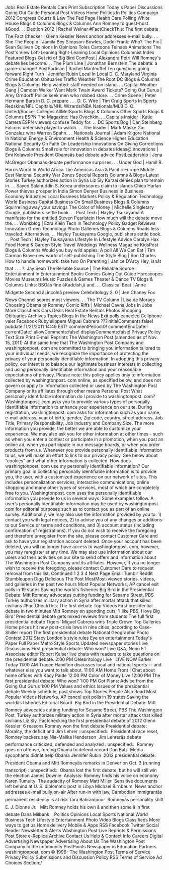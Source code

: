 Jobs Real Estate Rentals Cars Print Subscription Today's Paper Discussions Going Out Guide Personal Post Videos Home Politics In Politics Campaign 2012 Congress Courts & Law The Fed Page Health Care Polling White House Blogs & Columns Blogs & Columns Ann Romney to guest-host âGood. . . Election 2012 | Rachel Weiner #FactCheckThis: The first debate The Fact Checker | Glenn Kessler News anchor addresses e-mail bully. . . She The People | Jamila Bey Simpson-Bowles, Dodd-Frank: Who? The Fix | Sean Sullivan Opinions In Opinions Toles Cartoons Telnaes Animations The Post's View Left-Leaning Right-Leaning Local Opinions Columnist Index Featured Blogs Get rid of Big Bird ComPost | Alexandra Petri Will Romney's debate lies become. . . The Plum Line | Jonathan Bernstein The debate: a game-changer! PostPartisan | Rachel Manteuffel Ten questions going forward Right Turn | Jennifer Rubin Local In Local D. C. Maryland Virginia Crime Education Obituaries Traffic Weather The Root DC Blogs & Columns Blogs & Columns Help wanted: staff needed on island. . . Capital Weather Gang | Camden Walker Want Mark Twain Award Tickets? Going Out Gurus | Amy Orndorff Police seek men who robbed store. . . Crime Scene | Peter Hermann Bars in D. C. prepare . . . D. C. Wire | Tim Craig Sports In Sports Redskins/NFL Capitals/NHL Wizards/NBA Nationals/MLB D. C. United/Soccer Colleges AllMetSports Blogs & Columns Other Sports Blogs & Columns ESPN The Magazine: Has Ovechkin. . . Capitals Insider | Katie Carrera ESPN viewers confuse Teddy for. . . DC Sports Bog | Dan Steinberg Falcons defensive player to watch. . . The Insider | Mark Maske Gio Gonzalez wins Warren Spahn. . . Nationals Journal | Adam Kilgore National In National Energy & Environment Health & Science Higher Education National Security On Faith On Leadership Innovations On Giving Corrections Blogs & Columns Small role for innovation in debates Ideas@Innovations | Emi Kolawole President Obamaâs bad debate advice PostLeadership | Jena McGregor Obamaâs debate performance surprises. . . Under God | Hamil R. Harris World In World Africa The Americas Asia & Pacific Europe Middle East National Security War Zones Special Reports Columns & Blogs Latest Stories Turkey authorizes action in Syria Liz Sly Karzai denies plan to remain in. . . Sayed Salahuddin S. Korea underscores claim to islands Chico Harlan Power thieves prosper in India Simon Denyer Business In Business Economy Industries Local Business Markets Policy & Regulation Technology World Business Capital Business On Small Business Blogs & Columns Squirreling away your savings The Color of Money | Michelle Singletary Google, publishers settle book. . . Post Tech | Hayley Tsukayama A manifesto for the entitled Steven Pearlstein How much will the debate move the. . . Wonkblog | Ezra Klein Tech In Technology Policy Gadget Reviews Innovation Green Technology Photo Galleries Blogs & Columns Roads less traveled: Alternatives. . . Hayley Tsukayama Google, publishers settle book. . . Post Tech | Hayley Tsukayama Lifestyle In Lifestyle Advice Carolyn Hax Food Home & Garden Style Travel Weddings Wellness Magazine KidsPost Blogs & Columns Would you buy wild apples: A poll All We Can Eat | Tim Carman Brave new world of self-publishing The Style Blog | Ron Charles How to handle homework: take two On Parenting | Janice D'Arcy Hey, isnât that . . . ?: Jay Sean The Reliable Source | The Reliable Source Entertainment In Entertainment Books Comics Going Out Guide Horoscopes Movies Museums Music Puzzles & Games Theater & Dance TV Blogs & Columns Links: BSOâs fine âKaddish,â and. . . Classical Beat | Anne Midgette Second âLincolnâ preview Celebritology 2. 0 | Jen Chaney Fox News Channel scores most viewers. . . The TV Column | Lisa de Moraes Choosing Obama or Romney Comic Riffs | Michael Cavna Jobs In Jobs More Classifieds Cars Deals Real Estate Rentals Photos Shopping Obituaries Archives Topics Blogs In the News Exit polls canceled Cellphone valet Facebook Ruby slippers Miguel Cabrera ???initialComments:false! pubdate:11/21/2011 14:49 EST! commentPeriod:0! commentEndDate:! currentDate:! allowComments:false! displayComments:false! Privacy Policy Text Size Print E-mail Reprints The Washington Post (amended as of Nov. 15, 2011) At the same time that The Washington Post Company and washingtonpost. com are committed to bringing you information tailored to your individual needs, we recognize the importance of protecting the privacy of your personally identifiable information. In adopting this privacy policy, our intent is to balance our legitimate business interests in collecting and using personally identifiable information and your reasonable expectations of privacy. Please note: this policy applies only to information collected by washingtonpost. com online, as specified below, and does not govern or apply to information collected or used by The Washington Post Company or its affiliates through other means Personal Post What personally identifiable information do I provide to washingtonpost. com? Washingtonpost. com asks you to provide various types of personally identifiable information to enhance your experience on our site. During registration, washingtonpost. com asks for information such as your name, e-mail address, year of birth, gender, Zip code, country, street address, Job Title, Primary Responsibility, Job Industry and Company Size. The more information you provide, the better we are able to customize your experience. We may also ask you for other information at other times - such as when you enter a contest or participate in a promotion, when you post an online ad, when you participate in our message boards, or when you order products from us. Whenever you provide personally identifiable information to us, we will make an effort to link to our privacy policy. See below about “cookies” and what other information is collected. How does washingtonpost. com use my personally identifiable information? Our primary goal in collecting personally identifiable information is to provide you, the user, with a customized experience on our network of sites. This includes personalization services, interactive communications, online shopping and many other types of services, most of which are completely free to you. Washingtonpost. com uses the personally identifiable information you provide to us in several ways. Some examples follow. A user’s personally identifiable information may be used by washingtonpost. com for editorial purposes such as to contact you as part of an online survey. Additionally, we may also use the information provided by you to: 1) contact you with legal notices, 2) to advise you of any changes or additions to our Service or terms and conditions, and 3) account status (including confirmation of registrations). If you do not wish to receive the foregoing and therefore unregister from the site, please contact Customer Care and ask to have your registration account deleted. Once your account has been deleted, you will no longer have access to washingtonpost. com, however, you may reregister at any time. We may also use information about our users and their activities on our site to send offers and information about The Washington Post Company and its affiliates. However, if you no longer wish to receive the foregoing, please contact Customer Care to request removal from this list. Continued 1 2 3 4 Next Page Email Tumblr Reddit Stumbleupon Digg Delicious The Post MostMost-viewed stories, videos, and galleries in the past two hours Most Popular Networks, AP cancel exit polls in 19 states Saving the world's fisheries Big Bird in the Presidential Debate: Mitt Romney advocates cutting funding for Sesame Street, PBS Turkey authorizes military action in Syria after mortar attack that killed civilians #FactCheckThis: The first debate Top Videos First presidential debate in two minutes Mitt Romney on spending cuts: 'I like PBS, I love Big Bird' Presidential debate gets mixed reviews from students The full first presidential debate Tigers' Miguel Cabrera wins Triple Crown Top Galleries Home prices hit new post-crisis lows in nine cities, according to Case-Shiller report The first presidential debate National Geographic Photo Contest 2012 Stacy London's style rules Eye on entertainment Today's Paper Full Paper Metro Style Sports Updated newspaper stories Live Discussions First presidential debate: Who won? Live Q&A, Noon ET Associate editor Robert Kaiser live chats with readers to take questions on the presidential debate. 2:00 PM Celebritology Live   LIVE NOW Earlier Today 11:00 AM Tracee Hamilton discusses local and national sports -- and whatever else you want to talk about. 11:00 AM Home Front | Chat about home offices with Kacy Paide 12:00 PM Color of Money Live 12:00 PM The first presidential debate: Who won? 1:00 PM Got Plans: Advice from the Going Out Gurus 1:00 PM Values and ethics issues of the presidential debate Weekly schedule, past shows Top Stories People Also Read Most Popular Videos Networks, AP cancel exit polls in 19 states Saving the worldâs fisheries Editorial Board  Big Bird in the Presidential Debate: Mitt Romney advocates cutting funding for Sesame Street, PBS The Washington Post  Turkey authorizes military action in Syria after mortar attack that killed civilians Liz Sly  Factchecking the first presidential debate of 2012 Glenn Kessler  6 reasons Romney won the first debate Presidential debate: Morality, the deficit and Jim Lehrer ::unspecified::  Presidential race reset, Romney backers say Nia-Malika Henderson  Jim Lehrerâs debate performance criticized, defended and analyzed ::unspecified::  Romney goes on offense, forcing Obama to defend record Dan Balz  Media sycophants didnât help Obama Jennifer Rubin  2012 presidential debate: President Obama and Mitt Romneyâs remarks in Denver on Oct. 3 (running transcript) ::unspecified::  Obama lost the first debate, but he will still win the election James Downie  Analysis: Romney finds his voice on economy Karen Tumulty  The audacity of Romney Matt Miller  Sensitive documents left behind at U. S. diplomatic post in Libya Michael Birnbaum  News anchor addresses e-mail bully on-air After run-in with law, Cambodian immigrantâs permanent residency is at risk Tara Bahrampour  Romneyâs personality shift E. J. Dionne Jr.   Mitt Romney holds his own â and then some â in first debate Dana Milbank    Politics Opinions Local Sports National World Business Tech Lifestyle Entertainment Photo Video Blogs Classifieds More ways to get us Home delivery Mobile & Apps RSS Facebook Twitter Social Reader Newsletter & Alerts Washington Post Live Reprints & Permissions Post Store e-Replica Archive Contact Us Help & Contact Info Careers Digital Advertising Newspaper Advertising About Us The Washington Post Company In the community PostPoints Newspaper in Education Partners washingtonpost. com © 1996- The Washington Post Terms of Service Privacy Policy Submissions and Discussion Policy RSS Terms of Service Ad Choices Section:/